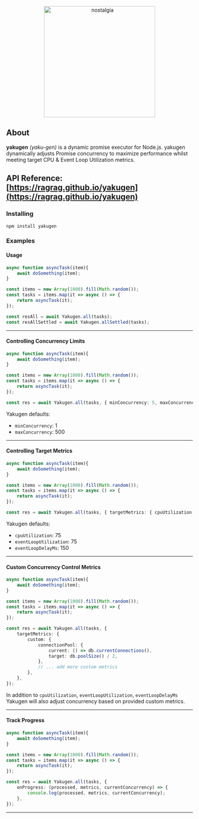 <div align="center">

<img src="https://github.com/user-attachments/assets/fd46e142-f931-4392-98d9-224b5f85ce25" alt="nostalgia" height="300">

</div>

## About

**yakugen** _(yaku-gen)_ is a dynamic promise executor for Node.js. yakugen dynamically adjusts Promise concurrency to maximize performance whilst meeting target CPU & Event Loop Utilization metrics.

## API Reference: [https://ragrag.github.io/yakugen](https://ragrag.github.io/yakugen)

### Installing

```base
npm install yakugen
```

### Examples

#### Usage

```typescript
async function asyncTask(item){
    await doSomething(item);
}

const items = new Array(1000).fill(Math.random());
const tasks = items.map(it => async () => {
    return asyncTask(it);
});

const resAll = await Yakugen.all(tasks);
const resAllSettled = await Yakugen.allSettled(tasks);
```

---

#### Controlling Concurrency Limits

```typescript
async function asyncTask(item){
    await doSomething(item);
}

const items = new Array(1000).fill(Math.random());
const tasks = items.map(it => async () => {
    return asyncTask(it);
});

const res = await Yakugen.all(tasks, { minConcurrency: 5, maxConcurrency: 50 });
```

Yakugen defaults:
- ```minConcurrency```: 1
- ```maxConcurrency```: 500 

---
#### Controlling Target Metrics

```typescript
async function asyncTask(item){
    await doSomething(item);
}

const items = new Array(1000).fill(Math.random());
const tasks = items.map(it => async () => {
    return asyncTask(it);
});

const res = await Yakugen.all(tasks, { targetMetrics: { cpuUtilization: 60, eventLoopUtilization: 65, eventLoopDelayMs: 100 } });
```

Yakugen defaults:
- ```cpuUtilization```: 75
- ```eventLoopUtilization```: 75 
- ```eventLoopDelayMs```: 150 

---
#### Custom Concurrency Control Metrics

```typescript
async function asyncTask(item){
    await doSomething(item);
}

const items = new Array(1000).fill(Math.random());
const tasks = items.map(it => async () => {
    return asyncTask(it);
});

const res = await Yakugen.all(tasks, {
    targetMetrics: {
        custom: {
            connectionPool: {
                current: () => db.currentConnections(),
                target: db.poolSize() / 2,
            },
            // ... add more custom metrics
        },
    },
});
```
In addition to  ```cpuUtilization```, ```eventLoopUtilization```, ```eventLoopDelayMs``` Yakugen will also adjust concurrency based on provided custom metrics.

---
#### Track Progress

```typescript
async function asyncTask(item){
    await doSomething(item);
}

const items = new Array(1000).fill(Math.random());
const tasks = items.map(it => async () => {
    return asyncTask(it);
});

const res = await Yakugen.all(tasks, {
    onProgress: (processed, metrics, currentConcurrency) => {
        console.log(processed, metrics, currentConcurrency);
    },
});
```
---
